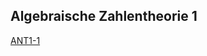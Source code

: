## Algebraische Zahlentheorie 1

[ANT1-1](https://drive.google.com/open?id=0B738tM3wQ8k9WHhBOU5paXZCdnc)
